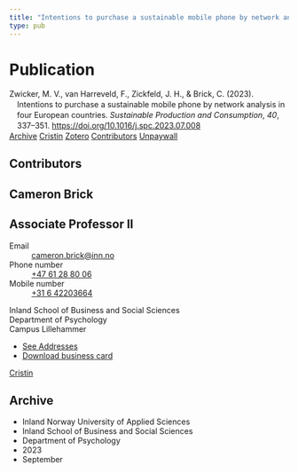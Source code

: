 ```yaml
---
title: "Intentions to purchase a sustainable mobile phone by network analysis in four European countries"
type: pub
---
```

<h1>Publication</h1>
<article id="csl-bib-container-KCTAE6Z7" class="csl-bib-container">
  <div class="csl-bib-body" style="line-height: 1.35; padding-left: 1em; text-indent:-1em;">
  <div class="csl-entry">Zwicker, M. V., van Harreveld, F., Zickfeld, J. H., &amp; Brick, C. (2023). Intentions to purchase a sustainable mobile phone by network analysis in four European countries. <i>Sustainable Production and Consumption</i>, <i>40</i>, 337&#x2013;351. <a href="https://doi.org/10.1016/j.spc.2023.07.008">https://doi.org/10.1016/j.spc.2023.07.008</a></div>
</div>
  <div class="csl-bib-buttons">
    <a href="#taxonomy-article-KCTAE6Z7" class="csl-bib-button">Archive</a>
    <a href="https://app.cristin.no/results/show.jsf?id=2172482" alt="Cristin URL" class="csl-bib-button">Cristin</a>
    <a href="http://zotero.org/groups/5022929/items/KCTAE6Z7" alt="Zotero URL" class="csl-bib-button">Zotero</a>
    <a href="#contributors-article-KCTAE6Z7" class="csl-bib-button">Contributors</a>
    <a href="https://doi.org/10.1016/j.spc.2023.07.008" class="csl-bib-button">Unpaywall</a>
  </div>
  <div id="csl-bib-meta-container-KCTAE6Z7"></div>
</article>
<div id="csl-bib-meta-KCTAE6Z7" class="csl-bib-meta">
  <article id="contributors-article-KCTAE6Z7" class="contributors-article">
    <h1>Contributors</h1>
    <div class="personas">
<div class="vrtx-hinn-person-card">
<div class="photo">
<i class="lar la-user-circle missing-person"></i>
</div>
<div class="info">
<hgroup><h1>Cameron Brick</h1>
<h2>Associate Professor II</h2>
</hgroup><dl>
<dt>Email</dt>
<dd>
<a href="mailto:cameron.brick@inn.no">cameron.brick@inn.no</a>
</dd>
<dt>Phone number</dt>
<dd><a href="tel:+4761288006">
+47 61 28 80 06
</a></dd>
<dt>Mobile number</dt>
<dd><a href="tel:+31642203664">
+31 6 42203664
</a></dd>
</dl>
<p>
Inland School of Business and Social Sciences<br>
Department of Psychology<br>
Campus Lillehammer
</p>
<ul class="vrtx-hinn-links">
<li><a href="https://www.inn.no/english/find-an-employee/cameron-brick.html#vrtx-hinn-addresses">See Addresses</a></li>
<li><a href="https://www.inn.no/english/find-an-employee/cameron-brick.html?vrtx=vcf">Download business card</a></li>
</ul>
</div>
</div>
<a href="https://app.cristin.no/persons/show.jsf?id=1630247" alt="Cristin URL" class="personas-cristin">Cristin</a>
</div>
  </article>
  <article id="taxonomy-article-KCTAE6Z7" class="taxonomy-article">
    <h1>Archive</h1>
    <ul>
      <li>Inland Norway University of Applied Sciences</li>
      <li>Inland School of Business and Social Sciences</li>
      <li>Department of Psychology</li>
      <li>2023</li>
      <li>September</li>
    </ul>
  </article>
</div>
